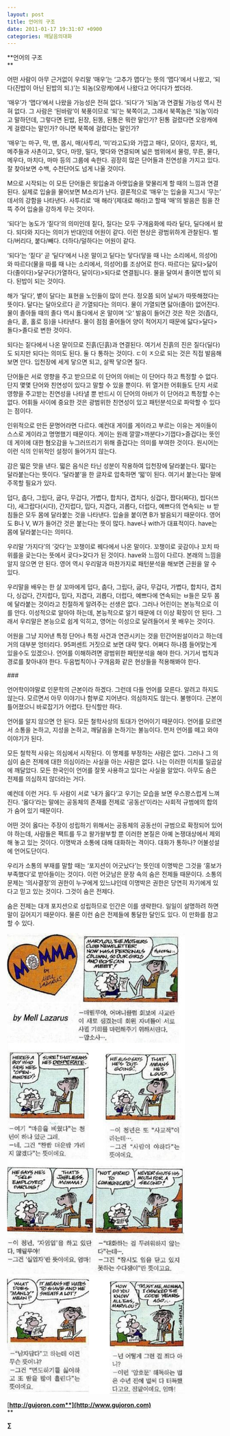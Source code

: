 ```yaml
---
layout: post
title: 언어의 구조
date: 2011-01-17 19:31:07 +0900
categories: 깨달음의대화
---
```

**언어의 구조  
** 

<p class="0" style="mso-pagination:none;text-autospace:none;mso-padding-alt:0pt 0pt 0pt 0pt;">
</p>

<p class="0" style="mso-pagination:none;text-autospace:none;mso-padding-alt:0pt 0pt 0pt 0pt;">
  어떤 사람이 아무 근거없이 우리말 ‘매우’는 ‘고추가 맵다’는 뜻의 ‘맵다’에서 나왔고, ‘되다(진밥이 아닌 된밥의 되.)’는 되놈(오랑캐)에서 나왔다고 어디다가 썼더라.
</p>

<p class="0" style="mso-pagination:none;text-autospace:none;mso-padding-alt:0pt 0pt 0pt 0pt;">
</p>

<p class="0" style="mso-pagination:none;text-autospace:none;mso-padding-alt:0pt 0pt 0pt 0pt;">
  ‘매우’가 ‘맵다’에서 나왔을 가능성은 전혀 없다. ‘되다’가 ‘되놈’과 연결될 가능성 역시 전혀 없다. 그 사람은 ‘된바람’이 북풍이므로 ‘되’는 북쪽이고, 그래서 북쪽놈은 ‘되놈’이라고 말하던데, 그렇다면 된밥, 된장, 된똥, 된통은 뭐란 말인가? 된통 걸렸다면 오랑캐에게 걸렸다는 말인가? 아니면 북쪽에 걸렸다는 말인가?
</p>

<p class="0" style="mso-pagination:none;text-autospace:none;mso-padding-alt:0pt 0pt 0pt 0pt;">
</p>

<p class="0" style="mso-pagination:none;text-autospace:none;mso-padding-alt:0pt 0pt 0pt 0pt;">
  ‘매우’는 마구, 막, 맨, 몹시, 매(사투리, ‘미’라고도)와 가깝고 매다, 모이다, 뭉치다, 뫼, 메주들과 사촌이고, 맞다, 마땅, 밀다, 맺다와 연결되며 넓은 범위에서 물렁, 무른, 물다, 메우다, 마치다, 마마 등의 그룹에 속한다. 굉장히 많은 단어들과 친연성을 가지고 있다. 잘 찾아보면 수백, 수천단어도 넘게 나올 것이다.
</p>

<p class="0" style="mso-pagination:none;text-autospace:none;mso-padding-alt:0pt 0pt 0pt 0pt;">
</p>

<p class="0" style="mso-pagination:none;text-autospace:none;mso-padding-alt:0pt 0pt 0pt 0pt;">
  M으로 시작되는 이 모든 단어들은 윗입술과 아랫입술을 맞물리게 할 때의 느낌과 연결된다. 실제로 입술을 물어보면 M소리가 난다. 결론적으로 ‘매우’는 입술을 지그시 ‘무는’ 데서의 강함을 나타낸다. 사투리로 ‘매 해라’(제대로 해라)고 할때 ‘매’의 발음은 힘을 잔뜩 주어 입술을 강하게 무는 것이다.
</p>

<p class="0" style="mso-pagination:none;text-autospace:none;mso-padding-alt:0pt 0pt 0pt 0pt;">
</p>

<p class="0" style="mso-pagination:none;text-autospace:none;mso-padding-alt:0pt 0pt 0pt 0pt;">
  ‘되다’는 농도가 ‘짙다’의 의미인데 짙다, 질다는 모두 구개음화에 따라 딭다, 딜다에서 왔다. 되다와 지다는 의미가 반대인데 어원이 같다. 이런 현상은 광범위하게 관찰된다. 벌다/버리다, 붙다/빼다. 더하다/덜하다는 어원이 같다.
</p>

<p class="0" style="mso-pagination:none;text-autospace:none;mso-padding-alt:0pt 0pt 0pt 0pt;">
</p>

<p class="0" style="mso-pagination:none;text-autospace:none;mso-padding-alt:0pt 0pt 0pt 0pt;">
  ‘되다’는 ‘짙다’ 곧 ‘딭다’에서 나온 말이고 딭다는 닿다(닿을 때 나는 소리에서, 의성어)와 따르다(물을 따를 때 나는 소리에서, 의성어)를 조상어로 한다. 따르다는 닳다>닳이다(졸이다)>달구다(가열하다, 달이다)>되다로 연결됩니다. 물을 달여서 졸이면 밥이 되다. 된밥이 되는 것이다.
</p>

<p class="0" style="mso-pagination:none;text-autospace:none;mso-padding-alt:0pt 0pt 0pt 0pt;">
</p>

<p class="0" style="mso-pagination:none;text-autospace:none;mso-padding-alt:0pt 0pt 0pt 0pt;">
  해가 ‘달다’, 볕이 달다는 표현을 노인들이 많이 쓴다. 정오쯤 되어 날씨가 따뜻해졌다는 뜻이다. 달다는 달아오르다 곧 가열되다는 의미다. 물이 가열되면 닳아(졸아) 없어진다. 물이 졸아들 때의 졸다 역시 돓다에서 온 말이며 ‘오’ 발음이 들어간 것은 작은 것(좁다, 솔다, 홑, 홀로 등)을 나타낸다. 물이 점점 줄어들어 양이 적어지기 때문에 닳다>달다>돌다>졸다로 변한 것이다.
</p>

<p class="0" style="mso-pagination:none;text-autospace:none;mso-padding-alt:0pt 0pt 0pt 0pt;">
</p>

<p class="0" style="mso-pagination:none;text-autospace:none;mso-padding-alt:0pt 0pt 0pt 0pt;">
  되다는 짙다에서 나온 말이므로 진흙(딘흙)과 연결된다. 여기서 진흙의 진은 질다(딜다)도 되지만 되다는 의미도 된다. 둘 다 통하는 것이다. ㄷ이 ㅈ으로 되는 것은 직접 발음해 보면 안다. 입천장에 세게 닿으면 되고, 살짝 닿으면 질다.
</p>

<p class="0" style="mso-pagination:none;text-autospace:none;mso-padding-alt:0pt 0pt 0pt 0pt;">
</p>

<p class="0" style="mso-pagination:none;text-autospace:none;mso-padding-alt:0pt 0pt 0pt 0pt;">
  단어들은 서로 영향을 주고 받으므로 이 단어의 아비는 이 단어다 하고 특정할 수 없다. 단지 몇몇 단어와 친연성이 있다고 말할 수 있을 뿐이다. 위 열거한 어휘들도 단지 서로 영향을 주고받는 친연성을 나타낼 뿐 반드시 이 단어의 아비가 이 단어라고 특정할 수는 없다. 어휘들 사이에 중요한 것은 광범위한 친연성이 있고 패턴분석으로 파악할 수 있다는 점이다.
</p>

<p class="0" style="mso-pagination:none;text-autospace:none;mso-padding-alt:0pt 0pt 0pt 0pt;">
</p>

<p class="0" style="mso-pagination:none;text-autospace:none;mso-padding-alt:0pt 0pt 0pt 0pt;">
  인위적으로 만든 문명어라면 다르다. 예컨대 게이를 게이라고 부르는 이유는 게이들이 스스로 게이라고 명명했기 때문이다. 게이는 원래 깔깔>까분다>기껍다>즐겁다는 뜻인데 게이에 대한 혐오감을 누그러뜨리기 위해 즐겁다는 의미를 부여한 것이다. 원시어는 이런 식의 인위적인 설정이 들어가지 않는다.
</p>

<p class="0" style="mso-pagination:none;text-autospace:none;mso-padding-alt:0pt 0pt 0pt 0pt;">
</p>

<p class="0" style="mso-pagination:none;text-autospace:none;mso-padding-alt:0pt 0pt 0pt 0pt;">
  감은 떫은 맛을 낸다. 떫은 음식은 타닌 성분이 작용하여 입천장에 달라붙는다. 떫다는 달라붙는다는 뜻이다. ‘달라붙’을 한 글자로 압축하면 ‘떫’이 된다. 여기서 붙는다는 말에 주목할 필요가 있다.
</p>

<p class="0" style="mso-pagination:none;text-autospace:none;mso-padding-alt:0pt 0pt 0pt 0pt;">
</p>

<p class="0" style="mso-pagination:none;text-autospace:none;mso-padding-alt:0pt 0pt 0pt 0pt;">
  덥다, 춥다, 그립다, 굽다, 무겁다, 가볍다, 합치다, 겹치다, 싱겁다, 짭다(짜다), 씹다(쓰다), 새그랍다(시다), 간지럽다, 밉다, 지겹다, 괴롭다, 더럽다, 예쁘다의 연속되는 ㅂ 받침들은 모두 몸에 달라붙는 것을 나타낸다. 입술을 붙이면 B가 발음되기 때문이다. 영어도 B나 V, W가 들어간 것은 붙는다는 뜻이 많다. have나 with가 대표적이다. have는 몸에 달라붙는다는 의미다.
</p>

<p class="0" style="mso-pagination:none;text-autospace:none;mso-padding-alt:0pt 0pt 0pt 0pt;">
</p>

<p class="0" style="mso-pagination:none;text-autospace:none;mso-padding-alt:0pt 0pt 0pt 0pt;">
  우리말 ‘가지다’의 ‘갖다’는 꼬챙이로 꿰다에서 나온 말이다. 꼬챙이로 곶감이나 꼬치 따위를을 곶는다는 뜻에서 곶다>갖다가 된 것이다. have와 느낌이 다르다. 본래의 느낌을 알지 않으면 안 된다. 영어 역시 우리말과 마찬가지로 패턴분석을 해보면 근원을 알 수 있다.
</p>

<p class="0" style="mso-pagination:none;text-autospace:none;mso-padding-alt:0pt 0pt 0pt 0pt;">
</p>

<p class="0" style="mso-pagination:none;text-autospace:none;mso-padding-alt:0pt 0pt 0pt 0pt;">
  우리말을 배우는 한 살 꼬마에게 덥다, 춥다, 그립다, 굽다, 무겁다, 가볍다, 합치다, 겹치다, 싱겁다, 간지럽다, 밉다, 지겹다, 괴롭다, 더럽다, 예쁘다에 연속되는 ㅂ들은 모두 몸에 달라붙는 것이라고 친절하게 알려주는 선생은 없다. 그러나 어린이는 본능적으로 이를 안다. 이성적으로 알아야 하는데, 본능적으로 알기 때문에 더 이상 확장이 안 된다. 그래서 우리말은 본능으로 쉽게 익히고, 영어는 이성으로 달려들어서 못 배우는 것이다.
</p>

<p class="0" style="mso-pagination:none;text-autospace:none;mso-padding-alt:0pt 0pt 0pt 0pt;">
</p>

<p class="0" style="mso-pagination:none;text-autospace:none;mso-padding-alt:0pt 0pt 0pt 0pt;">
  어원을 그냥 지어낸 특정 단어나 특정 사건과 연관시키는 것을 민간어원설이라고 하는데 거의 대부분 엉터리다. 95퍼센트 거짓으로 보면 대략 맞다. 어쩌다 하나쯤 들어맞는게 있을수도 있겠으나. 언어를 이해하려면 광범위한 패턴분석을 해야 한다. 거기서 법칙과 경로를 찾아내야 한다. 두음법칙이나 구개음화 같은 현상들을 적용해봐야 한다.
</p>

<p class="0" style="mso-pagination:none;text-autospace:none;mso-padding-alt:0pt 0pt 0pt 0pt;">
</p>

<p class="0" style="mso-pagination:none;text-autospace:none;mso-padding-alt:0pt 0pt 0pt 0pt;">
  ###
</p>

<p class="0" style="mso-pagination:none;text-autospace:none;mso-padding-alt:0pt 0pt 0pt 0pt;">
</p>

<p class="0" style="mso-pagination:none;text-autospace:none;mso-padding-alt:0pt 0pt 0pt 0pt;">
  언어학이야말로 인문학의 근본이라 하겠다. 그런데 다들 언어를 모른다. 알려고 하지도 않는다. 모르면서 아무 이야기나 함부로 지어낸다. 의심하지도 않는다. 불행이다. 근본이 틀어졌으니 바로잡기가 어렵다. 탄식할만 하다.
</p>

<p class="0" style="mso-pagination:none;text-autospace:none;mso-padding-alt:0pt 0pt 0pt 0pt;">
</p>

<p class="0" style="mso-pagination:none;text-autospace:none;mso-padding-alt:0pt 0pt 0pt 0pt;">
  언어를 알지 않으면 안 된다. 모든 철학사상의 토대가 언어이기 때문이다. 언어를 모르면서 소통을 논하고, 지성을 논하고, 깨달음을 논하기는 불능이다. 먼저 언어를 떼고 와야 이야기가 된다.
</p>

<p class="0" style="mso-pagination:none;text-autospace:none;mso-padding-alt:0pt 0pt 0pt 0pt;">
</p>

<p class="0" style="mso-pagination:none;text-autospace:none;mso-padding-alt:0pt 0pt 0pt 0pt;">
  모든 철학적 사유는 의심에서 시작된다. 이 명제를 부정하는 사람은 없다. 그러나 그 의심이 숨은 전제에 대한 의심이라는 사실을 아는 사람은 없다. 나는 이러한 이치를 일곱살에 깨달았다. 모든 한국인이 언어를 잘못 사용하고 있다는 사실을 알았다. 아무도 숨은 전제를 의심하지 않더라는 거다.
</p>

<p class="0" style="mso-pagination:none;text-autospace:none;mso-padding-alt:0pt 0pt 0pt 0pt;">
</p>

<p class="0" style="mso-pagination:none;text-autospace:none;mso-padding-alt:0pt 0pt 0pt 0pt;">
  예컨데 이런 거다. 두 사람이 서로 ‘내가 옳다’고 우기는 모습을 보면 우스꽝스럽게 느껴진다. ‘옳다’라는 말에는 공동체의 존재를 전제로 ‘공동선’이라는 사회적 규범에의 합의가 숨어 있기 때문이다.
</p>

<p class="0" style="mso-pagination:none;text-autospace:none;mso-padding-alt:0pt 0pt 0pt 0pt;">
</p>

<p class="0" style="mso-pagination:none;text-autospace:none;mso-padding-alt:0pt 0pt 0pt 0pt;">
  어떤 것이 옳다는 주장이 성립하기 위해서는 공동체의 공동선이 규범으로 확정되어 있어야 하는데, 사람들은 팩트를 두고 왈가왈부할 뿐 이러한 본질은 아예 논쟁대상에서 제외해 놓고 있는 것이다. 이명박과 소통에 대해 대화하는 격이다. 대화가 통하나? 어불성설에 언어도단이다.
</p>

<p class="0" style="mso-pagination:none;text-autospace:none;mso-padding-alt:0pt 0pt 0pt 0pt;">
</p>

<p class="0" style="mso-pagination:none;text-autospace:none;mso-padding-alt:0pt 0pt 0pt 0pt;">
  우리가 소통의 부재를 말할 때는 ‘포지션이 어긋났다’는 뜻인데 이명박은 그것을 ‘홍보가 부족했다’로 받아들이는 것이다. 이런 어긋남은 문장 속의 숨은 전제들 때문이다. 소통의 문제는 ‘의사결정’의 권한이 누구에게 있느냐인데 이명박은 권한은 당연히 자기에게 있다고 믿고 있는 것이다. 그것이 숨은 전제다.
</p>

<p class="0" style="mso-pagination:none;text-autospace:none;mso-padding-alt:0pt 0pt 0pt 0pt;">
</p>

<p class="0" style="mso-pagination:none;text-autospace:none;mso-padding-alt:0pt 0pt 0pt 0pt;">
  숨은 전제는 대개 포지션으로 성립하므로 인간은 이를 생략한다. 일일이 설명하려 하면 말이 길어지기 때문이다. 물론 이런 숨은 전제들에 통달한 달인도 있다. 이 만화를 참고할 수 있다.
</p>

<p class="0" style="mso-pagination:none;text-autospace:none;mso-padding-alt:0pt 0pt 0pt 0pt;">
</p>

<p class="0" style="mso-pagination:none;text-autospace:none;mso-padding-alt:0pt 0pt 0pt 0pt;">
  <img src="files/attach/images/198/127/140/12_0.jpg" alt="12_0.jpg" width="415" height="1073" />
</p>

<p class="0" style="layout-grid-mode:both;mso-pagination:none;text-autospace:none;mso-padding-alt:0pt 0pt 0pt 0pt;">
</p>



  




[**http://gujoron.com**](http://www.gujoron.com)**  
** 

**∑**